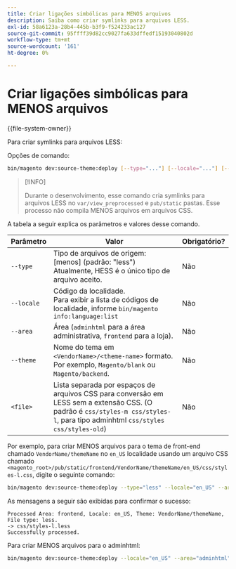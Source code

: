 ```yaml
---
title: Criar ligações simbólicas para MENOS arquivos
description: Saiba como criar symlinks para arquivos LESS.
exl-id: 58a6123a-28b4-445b-b3f9-f524233ac127
source-git-commit: 95ffff39d82cc9027fa633dffedf15193040802d
workflow-type: tm+mt
source-wordcount: '161'
ht-degree: 0%

---
```


# Criar ligações simbólicas para MENOS arquivos

{{file-system-owner}}

Para criar symlinks para arquivos LESS:

Opções de comando:

```bash
bin/magento dev:source-theme:deploy [--type="..."] [--locale="..."] [--area="..."] [--theme="..."] [file1] ... [fileN]
```

>[!INFO]
>
>Durante o desenvolvimento, esse comando cria symlinks para arquivos LESS no `var/view_preprocessed` e `pub/static` pastas. Esse processo não compila MENOS arquivos em arquivos CSS.

A tabela a seguir explica os parâmetros e valores desse comando.

| Parâmetro | Valor | Obrigatório? |
| --------- | ----- | --------- |
| `--type` | Tipo de arquivos de origem: [menos] (padrão: &quot;less&quot;)<br>Atualmente, HESS é o único tipo de arquivo aceito. | Não |
| `--locale` | Código da localidade.<br>Para exibir a lista de códigos de localidade, informe `bin/magento info:language:list` | Não |
| `--area` | Área (`adminhtml` para a área administrativa, `frontend` para a loja). | Não |
| `--theme` | Nome do tema em `<VendorName>/<theme-name>` formato. Por exemplo, `Magento/blank` ou `Magento/backend`. | Não |
| `<file>` | Lista separada por espaços de arquivos CSS para conversão em LESS sem a extensão CSS. (O padrão é `css/styles-m css/styles-l`, para tipo adminhtml `css/styles css/styles-old`) | Não |

Por exemplo, para criar MENOS arquivos para o tema de front-end chamado `VendorName/themeName` no `en_US` localidade usando um arquivo CSS chamado `<magento_root>/pub/static/frontend/VendorName/themeName/en_US/css/styles-l.css`, digite o seguinte comando:

```bash
bin/magento dev:source-theme:deploy --type="less" --locale="en_US" --area="frontend" --theme="VendorName/themeName" css/styles-l
```

As mensagens a seguir são exibidas para confirmar o sucesso:

```terminal
Processed Area: frontend, Locale: en_US, Theme: VendorName/themeName, File type: less.
-> css/styles-l.less
Successfully processed.
```

Para criar MENOS arquivos para o adminhtml:

```bash
bin/magento dev:source-theme:deploy --locale="en_US" --area="adminhtml" --theme="Magento/backend" css/styles css/styles-old
```
